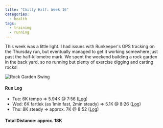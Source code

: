 ```yaml
---
title: "Chilly Half: Week 16"
categories:
  - health
tags:
  - training
  - running
---
```


This week was a little light. I had issues with Runkeeper's GPS tracking on the Thursday run, but eventually managed to get it working somewhere just past the half-kilometre mark. We spent the weekend building a rock garden in the back yard, so no running but plenty of exercise digging and carting rocks!

![Rock Garden Swing](/assets/images/2021-04-11/garden.jpeg)

#### Run Log

- Tue: 6K tempo &rArr; 5.94K @ 7:56 ([Log](https://runkeeper.com/user/cdevans/activity/1721373783))
- Wed: 6K fartlek (as 1min fast, 2min steady) &rArr; 5.1K @ 8:26 ([Log](https://runkeeper.com/user/cdevans/activity/1722080627))
- Thu: 8K steady &rArr; approx. 7K @ 8:52 ([Log](https://runkeeper.com/user/cdevans/activity/1718648995))

#### Total Distance: approx. 18K
